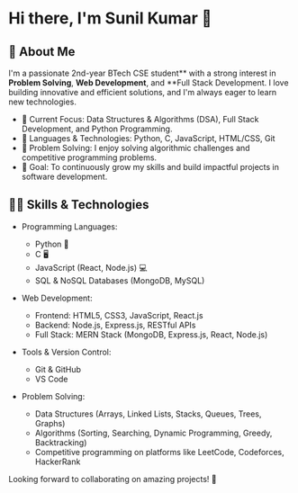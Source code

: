 # Hi there, I'm Sunil Kumar 👋

## 🚀 About Me

I'm a passionate 2nd-year BTech CSE student** with a strong interest in **Problem Solving**, **Web Development**, and **Full Stack Development. I love building innovative and efficient solutions, and I'm always eager to learn new technologies.

- 🌱 Current Focus: Data Structures & Algorithms (DSA), Full Stack Development, and Python Programming.
- 🔧 Languages & Technologies: Python, C, JavaScript, HTML/CSS, Git
- 🧠 Problem Solving: I enjoy solving algorithmic challenges and competitive programming problems.
- 🎯 Goal: To continuously grow my skills and build impactful projects in software development.

## 🧑‍💻 Skills & Technologies

- Programming Languages: 
  - Python 🐍
  - C 🖥️
  - JavaScript (React, Node.js) 💻
  - SQL & NoSQL Databases (MongoDB, MySQL)
  
- Web Development:
  - Frontend: HTML5, CSS3, JavaScript, React.js
  - Backend: Node.js, Express.js, RESTful APIs
  - Full Stack: MERN Stack (MongoDB, Express.js, React, Node.js)

- Tools & Version Control:
  - Git & GitHub
  - VS Code

- Problem Solving:
  - Data Structures (Arrays, Linked Lists, Stacks, Queues, Trees, Graphs)
  - Algorithms (Sorting, Searching, Dynamic Programming, Greedy, Backtracking)
  - Competitive programming on platforms like LeetCode, Codeforces, HackerRank

Looking forward to collaborating on amazing projects! 🚀


